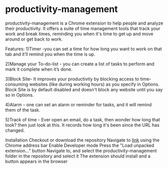 # productivity-management
productivity-management is a Chrome extension to help people and analyze their productivity. It offers a suite of time management tools that track your work and break times, reminding you when it's time to get up and move around or get back to work.

Features:
1)Timer -you can set a time for how long you want to work on that tab and it’ll remind you when the time is up.

2)Manage your To-do-list - you can create a list of tasks to perform and mark it complete when it’s done.

3)Block Site- It improves your productivity by blocking access to time-consuming websites (like during working hours) as you specify in Options. Block Site is by default disabled and doesn't block any website until you say so in Options.

4)Alarm - one can set an alarm or reminder for tasks, and it will remind them of the task.

5)Track of time - Ever open an email, do a task, then wonder how long that took? then just look at this. It records how long it's been since the URL has changed.

Installation Checkout or download the repository Navigate to [link](chrome://extensions/) using the Chrome address bar Enable Developer mode Press the "Load unpacked extension..." button Navigate to, and select the productivity-management folder in the repository and select it The extension should install and a button appears in the browser
